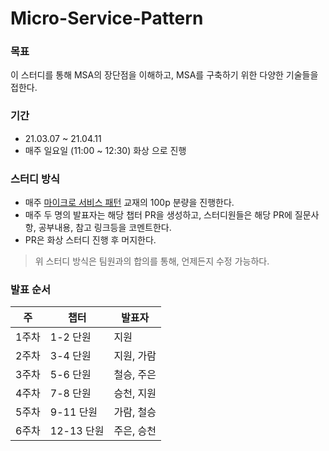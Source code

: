 # Micro-Service-Pattern
### 목표
이 스터디를 통해 MSA의 장단점을 이해하고, MSA를 구축하기 위한 다양한 기술들을 접한다.

### 기간
- 21.03.07 ~ 21.04.11
- 매주 일요일 (11:00 ~ 12:30) 화상 으로 진행

### 스터디 방식
- 매주 [마이크로 서비스 패턴](http://m.yes24.com/goods/detail/86542732) 교재의 100p 분량을 진행한다.
- 매주 두 명의 발표자는 해당 챕터 PR을 생성하고, 스터디원들은 해당 PR에 질문사항, 공부내용, 참고 링크등을 코멘트한다. 
- PR은 화상 스터디 진행 후 머지한다.

> 위 스터디 방식은 팀원과의 합의를 통해, 언제든지 수정 가능하다.

### 발표 순서
| 주    | 챕터       | 발표자     |
| ----- | ---------- | ---------- |
| 1주차 | 1-2 단원   | 지원       |
| 2주차 | 3-4 단원   | 지원, 가람 |
| 3주차 | 5-6 단원   | 철승, 주은 |
| 4주차 | 7-8 단원   | 승천, 지원 |
| 5주차 | 9-11 단원  | 가람, 철승 |
| 6주차 | 12-13 단원 | 주은, 승천 |